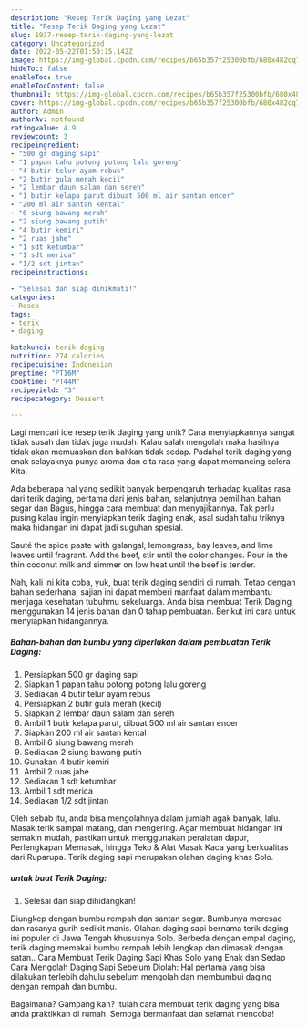 ```yaml
---
description: "Resep Terik Daging yang Lezat"
title: "Resep Terik Daging yang Lezat"
slug: 1937-resep-terik-daging-yang-lezat
category: Uncategorized
date: 2022-05-22T01:50:15.142Z
image: https://img-global.cpcdn.com/recipes/b65b357f25300bfb/680x482cq70/terik-daging-foto-resep-utama.jpg
hideToc: false
enableToc: true
enableTocContent: false
thumbnail: https://img-global.cpcdn.com/recipes/b65b357f25300bfb/680x482cq70/terik-daging-foto-resep-utama.jpg
cover: https://img-global.cpcdn.com/recipes/b65b357f25300bfb/680x482cq70/terik-daging-foto-resep-utama.jpg
author: Admin
authorAv: notfound
ratingvalue: 4.9
reviewcount: 3
recipeingredient:
- "500 gr daging sapi"
- "1 papan tahu potong potong lalu goreng"
- "4 butir telur ayam rebus"
- "2 butir gula merah kecil"
- "2 lembar daun salam dan sereh"
- "1 butir kelapa parut dibuat 500 ml air santan encer"
- "200 ml air santan kental"
- "6 siung bawang merah"
- "2 siung bawang putih"
- "4 butir kemiri"
- "2 ruas jahe"
- "1 sdt ketumbar"
- "1 sdt merica"
- "1/2 sdt jintan"
recipeinstructions:

- "Selesai dan siap dinikmati!"
categories:
- Resep
tags:
- terik
- daging

katakunci: terik daging 
nutrition: 274 calories
recipecuisine: Indonesian
preptime: "PT16M"
cooktime: "PT44M"
recipeyield: "3"
recipecategory: Dessert

---
```





Lagi mencari ide resep terik daging yang unik? Cara menyiapkannya sangat tidak susah dan tidak juga mudah. Kalau salah mengolah maka hasilnya tidak akan memuaskan dan bahkan tidak sedap. Padahal terik daging yang enak selayaknya punya aroma dan cita rasa yang dapat memancing selera Kita.





Ada beberapa hal yang sedikit banyak berpengaruh terhadap kualitas rasa dari terik daging, pertama dari jenis bahan, selanjutnya pemilihan bahan segar dan Bagus, hingga cara membuat dan menyajikannya. Tak perlu pusing kalau ingin menyiapkan terik daging enak,      asal sudah tahu triknya maka hidangan ini dapat jadi suguhan spesial.














Sauté the spice paste with galangal, lemongrass, bay leaves, and lime leaves until fragrant. Add the beef, stir until the color changes. Pour in the thin coconut milk and simmer on low heat until the beef is tender.






Nah, kali ini kita coba, yuk, buat terik daging sendiri di rumah. Tetap dengan bahan sederhana, sajian ini dapat memberi manfaat dalam membantu menjaga kesehatan tubuhmu sekeluarga. Anda bisa membuat Terik Daging menggunakan 14 jenis bahan dan 0 tahap pembuatan. Berikut ini cara untuk menyiapkan hidangannya.

<!--inarticleads1-->

##### Bahan-bahan dan bumbu yang diperlukan dalam pembuatan Terik Daging:

1. Persiapkan 500 gr daging sapi
1. Siapkan 1 papan tahu potong potong lalu goreng
1. Sediakan 4 butir telur ayam rebus
1. Persiapkan 2 butir gula merah (kecil)
1. Siapkan 2 lembar daun salam dan sereh
1. Ambil 1 butir kelapa parut, dibuat 500 ml air santan encer
1. Siapkan 200 ml air santan kental
1. Ambil 6 siung bawang merah
1. Sediakan 2 siung bawang putih
1. Gunakan 4 butir kemiri
1. Ambil 2 ruas jahe
1. Sediakan 1 sdt ketumbar
1. Ambil 1 sdt merica
1. Sediakan 1/2 sdt jintan


Oleh sebab itu, anda bisa mengolahnya dalam jumlah agak banyak, lalu. Masak terik sampai matang, dan mengering. Agar membuat hidangan ini semakin mudah, pastikan untuk menggunakan peralatan dapur, Perlengkapan Memasak, hingga Teko &amp; Alat Masak Kaca yang berkualitas dari Ruparupa. Terik daging sapi merupakan olahan daging khas Solo. 

<!--inarticleads2-->

#####  untuk buat Terik Daging:


1. Selesai dan siap dihidangkan!

Diungkep dengan bumbu rempah dan santan segar. Bumbunya meresao dan rasanya gurih sedikit manis. Olahan daging sapi bernama terik daging ini populer di Jawa Tengah khususnya Solo. Berbeda dengan empal daging, terik daging memakai bumbu rempah lebih lengkap dan dimasak dengan satan.. Cara Membuat Terik Daging Sapi Khas Solo yang Enak dan Sedap Cara Mengolah Daging Sapi Sebelum Diolah: Hal pertama yang bisa dilakukan terlebih dahulu sebelum mengolah dan membumbui daging dengan rempah dan bumbu. 

Bagaimana? Gampang kan? Itulah cara membuat terik daging yang bisa anda praktikkan di rumah. Semoga bermanfaat dan selamat mencoba!
